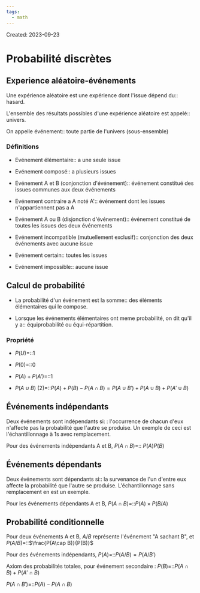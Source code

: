```yaml
---
tags:
  - math
---
```

Created: 2023-09-23

# Probabilité discrètes
## Experience aléatoire-événements
Une expérience aléatoire est une expérience dont l'issue dépend du:: hasard.
<!--SR:!2023-11-22,45,290-->
L'ensemble des résultats possibles d'une expérience aléatoire est appelé:: univers.
<!--SR:!2023-10-27,22,250-->
On appelle événement:: toute partie de l'univers (sous-ensemble)
<!--SR:!2023-10-16,14,230-->

### Définitions
- Evénement élémentaire:: a une seule issue
<!--SR:!2023-10-31,25,250-->
- Evénement composé:: a plusieurs issues
<!--SR:!2023-10-10,13,270-->
- Evénement A et B (conjonction d'événement):: événement constitué des issues communes aux deux événements
<!--SR:!2023-11-01,26,250-->
- Evénement contraire a A noté A':: événement dont les issues n'appartiennent pas a A
<!--SR:!2023-10-29,24,250-->
- Evénement A ou B (disjonction d'événement):: événement constitué de toutes les issues des deux événements
<!--SR:!2023-10-22,19,250-->
- Evénement incompatible (mutuellement exclusif):: conjonction des deux événements avec aucune issue
<!--SR:!2023-11-03,28,250-->
- Evénement certain:: toutes les issues
<!--SR:!2023-10-21,18,250-->
- Evénement impossible:: aucune issue
<!--SR:!2023-10-09,12,270-->

## Calcul de probabilité
- La probabilité d'un événement est la somme:: des éléments élémentaires qui le compose.
<!--SR:!2023-11-02,27,250-->
- Lorsque les événements élémentaires ont meme probabilité, on dit qu'il y a:: équiprobabilité ou équi-répartition.
<!--SR:!2023-10-26,22,250-->

### Propriété
- $P(U)$=::1 
<!--SR:!2023-10-25,21,250-->
- $P(0)$=::0
<!--SR:!2023-10-10,13,270-->
- $P(A)+P(A')$=::1 
<!--SR:!2023-10-28,23,250-->
- $P(A\cup B)$ (2)=::$P(A)+P(B)-P(A\cap B)=P(A\cup B')+P(A\cup B)+P(A'\cup B)$
<!--SR:!2023-10-18,16,230-->

## Événements indépendants
Deux événements sont indépendants si: : l'occurrence de chacun d'eux n'affecte pas la probabilité que l'autre se produise. Un exemple de ceci est l'échantillonnage à 1s avec remplacement.

Pour des événements indépendants A et B, $P(A\cap B)$=:: $P(A)P(B)$
<!--SR:!2023-10-13,10,252-->

## Événements dépendants
Deux événements sont dépendants si:: la survenance de l'un d'entre eux affecte la probabilité que l'autre se produise. L'échantillonnage sans remplacement en est un exemple.
<!--SR:!2023-10-13,10,252-->

Pour les événements dépendants A et B, $P(A\cap B)$=::$P(A)\times P(B/A)$
<!--SR:!2023-10-09,6,232-->

## Probabilité conditionnelle
Pour deux événements A et B, $A/B$ représente l'événement "A sachant B", et $P(A/B)$=::$\frac{P(A\cap B)}{P(B)}$
<!--SR:!2023-10-12,9,252-->

Pour des événements indépendants, $P(A)$=::$P(A/B)=P(A/B')$
<!--SR:!2023-10-13,10,252-->

Axiom des probabilités totales, pour événement secondaire : $P(B)$=::$P(A\cap B)+P(A'\cap B)$
<!--SR:!2023-10-12,9,252-->

$P(A\cap B')$=::$P(A)-P(A\cap B)$
<!--SR:!2023-10-12,5,231-->

